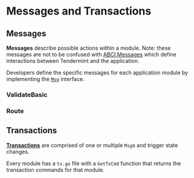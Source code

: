 # Messages and Transactions

## Messages
**Messages** describe possible actions within a module. Note: these messages are not to be confused with [ABCI Messages](https://tendermint.com/docs/spec/abci/abci.html#messages) which define interactions between Tendermint and the application.

Developers define the specific messages for each application module by implementing the [`Msg`](https://github.com/cosmos/cosmos-sdk/blob/97d10210beb55ad4bd6722f7186a80bf7cb140e2/types/tx_msg.go#L10-L31) interface.

### ValidateBasic
### Route 


## Transactions
**[Transactions](https://github.com/cosmos/cosmos-sdk/blob/97d10210beb55ad4bd6722f7186a80bf7cb140e2/types/tx_msg.go#L36-L43)** are comprised of one or multiple `Msg`s and trigger state changes.

Every module has a `tx.go` file with a `GetTxCmd` function that returns the transaction commands for that module.
